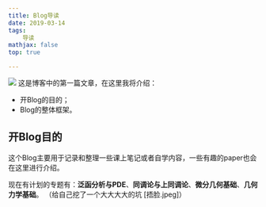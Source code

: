 ```yaml
---
title: Blog导读
date: 2019-03-14
tags: 
	导读
mathjax: false
top: true

---
```

![](Blog导读/Cover.jpeg)
这是博客中的第一篇文章，在这里我将介绍：
- 开Blog的目的；
- Blog的整体框架。
<!-- more -->

## 开Blog目的
这个Blog主要用于记录和整理一些课上笔记或者自学内容，一些有趣的paper也会在这里进行介绍。

现在有计划的专题有：**泛函分析与PDE**、**同调论与上同调论**、**微分几何基础**、**几何力学基础**。
（给自己挖了一个大大大大的坑 [捂脸.jpeg]）


<!--stackedit_data:
eyJoaXN0b3J5IjpbMjAwMTkwMDE1NSwtMTUwNzU4NjUwNiwtMj
YyOTQ4NDI4XX0=
-->
